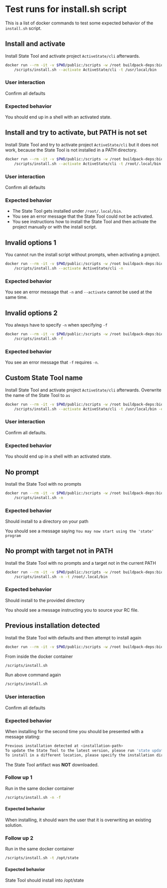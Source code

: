 # Test runs for install.sh script

This is a list of docker commands to test some expected behavior of the `install.sh` script.

## Install and activate

Install State Tool and activate project `ActiveState/cli` afterwards.

```sh
docker run --rm -it -v $PWD/public:/scripts -w /root buildpack-deps:bionic-curl \
    /scripts/install.sh --activate ActiveState/cli -t /usr/local/bin
```

### User interaction

Confirm all defaults

### Expected behavior

You should end up in a shell with an activated state.

## Install and try to activate, but PATH is not set

Install State Tool and try to activate project `ActiveState/cli` but it does
not work, because the State Tool is not installed in a PATH directory.

```sh
docker run --rm -it -v $PWD/public:/scripts -w /root buildpack-deps:bionic-curl \
    /scripts/install.sh --activate ActiveState/cli -t /root/.local/bin
```

### User interaction

Confirm all defaults

### Expected behavior

- The State Tool gets installed under `/root/.local/bin`.
- You see an error message that the State Tool could not be activated.
- You see instructions how to install the State Tool and then activate the project manually or with the install script.

## Invalid options 1

You cannot run the install script without prompts, when activating a project.

```sh
docker run --rm -it -v $PWD/public:/scripts -w /root buildpack-deps:bionic-curl \
    /scripts/install.sh --activate ActiveState/cli -n
```

### Expected behavior

You see an error message that `-n` and `--activate` cannot be used at the same time.

## Invalid options 2

You always have to specify `-n` when specifying `-f`

```sh
docker run --rm -it -v $PWD/public:/scripts -w /root buildpack-deps:bionic-curl \
    /scripts/install.sh -f
```

### Expected behavior

You see an error message that `-f` requires `-n`.

## Custom State Tool name

Install State Tool and activate project `ActiveState/cli` afterwards.
Overwrite the name of the State Tool to `as`

```sh
docker run --rm -it -v $PWD/public:/scripts -w /root buildpack-deps:bionic-curl \
    /scripts/install.sh --activate ActiveState/cli -t /usr/local/bin -e as
```

### User interaction

Confirm all defaults.

### Expected behavior

You should end up in a shell with an activated state.

## No prompt

Install the State Tool with no prompts

```sh
docker run --rm -it -v $PWD/public:/scripts -w /root buildpack-deps:bionic-curl \
    /scripts/install.sh -n
```

### Expected behavior

Should install to a directory on your path

You should see a message saying `You may now start using the 'state' program`

## No prompt with target not in PATH

Install the State Tool with no prompts and a target not in the current PATH

```sh
docker run --rm -it -v $PWD/public:/scripts -w /root buildpack-deps:bionic-curl \
    /scripts/install.sh -n -t /root/.local/bin
```

### Expected behavior

Should install to the provided directory

You should see a message instructing you to source your RC file.

## Previous installation detected

Install the State Tool with defaults and then attempt to install again

```sh
docker run --rm -it -v $PWD/public:/scripts -w /root buildpack-deps:bionic-curl
```

From inside the docker container

```sh
/scripts/install.sh
```

Run above command again

```sh
/scripts/install.sh
```

### User interaction

Confirm all defaults

### Expected behavior

When installing for the second time you should be presented with a message
stating:

```sh
Previous installation detected at <installation-path>
To update the State Tool to the latest version, please run 'state update'.
To install in a different location, please specify the installation directory with '-t TARGET_DIR'.
```

The State Tool artifact was **NOT** downloaded.

### Follow up 1

Run in the same docker container

```sh
/scripts/install.sh -n -f
```

#### Expected behavior

When installing, it should warn the user that it is overwriting an existing solution.

### Follow up 2

Run in the same docker container

```sh
/scripts/install.sh -t /opt/state
```

#### Expected behavior

State Tool should install into /opt/state
